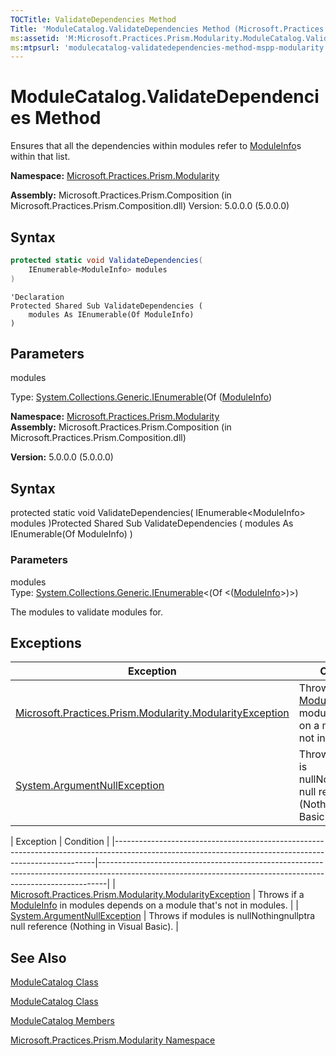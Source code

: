 ```yaml
---
TOCTitle: ValidateDependencies Method
Title: 'ModuleCatalog.ValidateDependencies Method (Microsoft.Practices.Prism.Modularity)'
ms:assetid: 'M:Microsoft.Practices.Prism.Modularity.ModuleCatalog.ValidateDependencies(System.Collections.Generic.IEnumerable{Microsoft.Practices.Prism.Modularity.ModuleInfo})'
ms:mtpsurl: 'modulecatalog-validatedependencies-method-mspp-modularity.md'
---
```


# ModuleCatalog.ValidateDependencies Method
Ensures that all the dependencies within modules refer to [ModuleInfo](moduleinfo-class-mspp-modularity.md)s within that list.
**Namespace:** [Microsoft.Practices.Prism.Modularity](mspp-modularity-namespace.md)
**Assembly:** Microsoft.Practices.Prism.Composition (in Microsoft.Practices.Prism.Composition.dll) Version: 5.0.0.0 (5.0.0.0)

## Syntax
```c#
protected static void ValidateDependencies(
	IEnumerable<ModuleInfo> modules
)
```
```VB
'Declaration
Protected Shared Sub ValidateDependencies ( 
	modules As IEnumerable(Of ModuleInfo)
)
```
## Parameters

modules 

Type: [System.Collections.Generic.IEnumerable](http://msdn2.microsoft.com/en-us/library/9eekhta0)(Of ([ModuleInfo](moduleinfo-class-mspp-modularity.md))
**Namespace:** [Microsoft.Practices.Prism.Modularity](https://msdn.microsoft.com/library/microsoft.practices.prism.modularity)
**Assembly:** Microsoft.Practices.Prism.Composition (in Microsoft.Practices.Prism.Composition.dll)

**Version:** 5.0.0.0 (5.0.0.0)

## Syntax
protected static void ValidateDependencies( IEnumerable&lt;ModuleInfo&gt; modules )Protected Shared Sub ValidateDependencies ( modules As IEnumerable(Of ModuleInfo) )

### Parameters

modules  
Type: [System.Collections.Generic.IEnumerable](http://msdn.microsoft.com/en-us/library/9eekhta0)&lt;(Of &lt;([ModuleInfo](https://msdn.microsoft.com/library/microsoft.practices.prism.modularity.moduleinfo)&gt;)&gt;)

The modules to validate modules for.

## Exceptions
| Exception | Condition |
|--|--|
| [Microsoft.Practices.Prism.Modularity.ModularityException](modularityexception-class-mspp-modularity.md) | Throws if a [ModuleInfo](moduleinfo-class-mspp-modularity.md) in modules depends on a module that's not in modules. |
| [System.ArgumentNullException](http://msdn2.microsoft.com/en-us/library/27426hcy)                                 | Throws if modules is nullNothingnullptra null reference (Nothing in Visual Basic).                                      |

<span id="exceptionsToggle"></span>
| Exception                                                                                                                                             | Condition                                                                                                                                                    |
|-------------------------------------------------------------------------------------------------------------------------------------------------------|--------------------------------------------------------------------------------------------------------------------------------------------------------------|
| [Microsoft.Practices.Prism.Modularity.ModularityException](https://msdn.microsoft.com/library/microsoft.practices.prism.modularity.modularityexception) | Throws if a [ModuleInfo](https://msdn.microsoft.com/library/microsoft.practices.prism.modularity.moduleinfo) in modules depends on a module that's not in modules. |
| [System.ArgumentNullException](http://msdn.microsoft.com/en-us/library/27426hcy)                                                                 | Throws if modules is nullNothingnullptra null reference (Nothing in Visual Basic).                                                                           |
## See Also
[ModuleCatalog Class](modulecatalog-class-mspp-modularity.md)

[ModuleCatalog Class](https://msdn.microsoft.com/library/microsoft.practices.prism.modularity.modulecatalog)
[ModuleCatalog Members](modulecatalog-members-mspp-modularity.md)

[Microsoft.Practices.Prism.Modularity Namespace](mspp-modularity-namespace.md)
